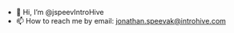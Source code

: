 - 👋 Hi, I’m @jspeevIntroHive
- 📫 How to reach me by email: jonathan.speevak@introhive.com 

<!---
jspeevIntroHive/jspeevIntroHive is a ✨ special ✨ repository because its `README.md` (this file) appears on your GitHub profile.
You can click the Preview link to take a look at your changes.
--->
